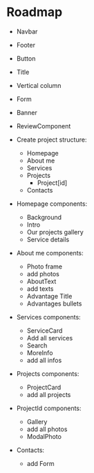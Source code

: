 # Roadmap

- Navbar
- Footer
- Button
- Title
- Vertical column
- Form
- Banner
- ReviewComponent

- Create project structure:

  - Homepage
  - About me
  - Services
  - Projects
    - Project[id]
  - Contacts

- Homepage components:

  - Background
  - Intro
  - Our projects gallery
  - Service details

- About me components:

  - Photo frame
  - add photos
  - AboutText
  - add texts
  - Advantage Title
  - Advantages bullets

- Services components:

  - ServiceCard
  - Add all services
  - Search
  - MoreInfo
  - add all infos

- Projects components:

  - ProjectCard
  - add all projects

- ProjectId components:

  - Gallery
  - add all photos
  - ModalPhoto

- Contacts:
  - add Form
